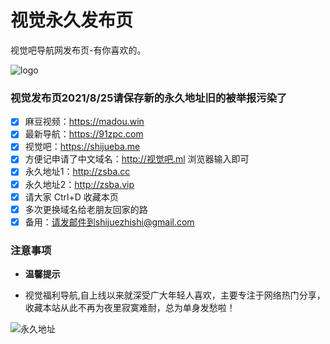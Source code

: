 # 视觉永久发布页

视觉吧导航网发布页-有你喜欢的。

![logo](https://ae01.alicdn.com/kf/U84071e69b9f64d3493bea7b8579c6cf4D.png)
### 视觉发布页2021/8/25请保存新的永久地址旧的被举报污染了



- [x] 麻豆视频：https://madou.win
- [x] 最新导航：https://91zpc.com
- [x] 视觉吧：https://shijueba.me
- [x] 方便记申请了中文域名：http://视觉吧.ml 浏览器输入即可
- [x] 永久地址1：http://zsba.cc
- [x] 永久地址2：http://zsba.vip
- [x] 请大家 Ctrl+D 收藏本页
- [x] 多次更换域名给老朋友回家的路
- [x] 备用：请发邮件到shijuezhishi@gmail.com

### 注意事项

- **温馨提示**

- 视觉福利导航,自上线以来就深受广大年轻人喜欢，主要专注于网络热门分享，收藏本站从此不再为夜里寂寞难耐，总为单身发愁啦！



![永久地址](https://cdn.jsdelivr.net/gh/aiwutu/aiwutu@3e24a222d101d13ca4f728820f62e2f4a05b8ef0/2021/08/25/d848d02d0b5bdfb9ba2ec7809f7a047f.png)

